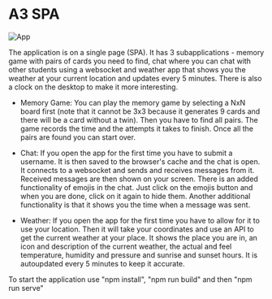 # A3 SPA

![App](AppImage.png)

The application is on a single page (SPA). It has 3 subapplications - memory game with pairs of cards you need to find, chat where you can chat with other students using a websocket and weather app that shows you the weather at your current location and updates every 5 minutes. There is also a clock on the desktop to make it more interesting.

* Memory Game: You can play the memory game by selecting a NxN board first (note that it cannot be 3x3 because it generates 9 cards and there will be a card without a twin). Then you have to find all pairs. The game records the time and the attempts it takes to finish. Once all the pairs are found you can start over.

* Chat: If you open the app for the first time you have to submit a username. It is then saved to the browser's cache and the chat is open. It connects to a websocket and sends and receives messages from it. Received messages are then shown on your screen. There is an added functionality of emojis in the chat. Just click on the emojis button and when you are done, click on it again to hide them. Another additional functionality is that it shows you the time when a message was sent.


* Weather: If you open the app for the first time you have to allow for it to use your location. Then it will take your coordinates and use an API to get the current weather at your place. It shows the place you are in, an icon and description of the current weather, the actual and feel temperature, humidity and pressure and sunrise and sunset hours. It is autoupdated every 5 minutes to keep it accurate.


To start the application use "npm install", "npm run build" and then "npm run serve"